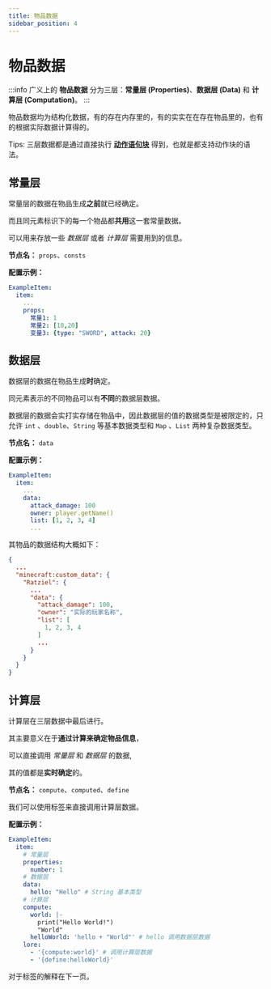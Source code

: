 ```yaml
---
title: 物品数据
sidebar_position: 4
---
```


# 物品数据

:::info
广义上的 **物品数据** 分为三层：**常量层 (Properties)**、**数据层 (Data)** 和 **计算层 (Computation)**。
:::

物品数据均为结构化数据，有的存在内存里的，有的实实在在存在物品里的，也有的根据实际数据计算得的。

Tips: 三层数据都是通过直接执行 **[动作语句块](../quick-lookup/action-block.md)** 得到，也就是都支持动作块的语法。

## 常量层

常量层的数据在物品生成**之前**就已经确定。

而且同元素标识下的每一个物品都**共用**这一套常量数据。

可以用来存放一些 *数据层* 或者 *计算层* 需要用到的信息。

**节点名：** `props`、`consts`

**配置示例：**
```YAML
ExampleItem:
  item:
    ...
    props:
      常量1: 1
      常量2: [10,20]
      变量3: {type: "SWORD", attack: 20}
```

## 数据层

数据层的数据在物品生成**时**确定。

同元素表示的不同物品可以有**不同**的数据层数据。

数据层的数据会实打实存储在物品中，因此数据层的值的数据类型是被限定的，只允许 `int` 、`double`、`String` 等基本数据类型和 `Map` 、`List` 两种复杂数据类型。

**节点名：** `data`

**配置示例：**
```YAML
ExampleItem:
  item:
    ...
    data:
      attack_damage: 100
      owner: player.getName()
      list: [1, 2, 3, 4]
      ...
```

其物品的数据结构大概如下：

```Json
{
  ...
  "minecraft:custom_data": {
    "Ratziel": {
      ...
      "data": {
        "attack_damage": 100,
        "owner": "实际的玩家名称",
        "list": [
          1, 2, 3, 4
        ]
        ...
      }
    }
  }
}
```

## 计算层

计算层在三层数据中最后进行。

其主要意义在于**通过计算来确定物品信息**，

可以直接调用 *常量层* 和 *数据层* 的数据,

其的值都是**实时确定**的。

**节点名：** `compute`、`computed`、`define`

我们可以使用标签来直接调用计算层数据。

**配置示例：**
```YAML
ExampleItem:
  item:
    # 常量层
    properties:
      number: 1
    # 数据层
    data:
      hello: "Hello" # String 基本类型
    # 计算层
    compute:
      world: |-
        print("Hello World!")
        "World"
      helloWorld: 'hello + "World"' # hello 调用数据层数据
    lore:
      - '{compute:world}' # 调用计算层数据
      - '{define:helloWorld}'
```

对于标签的解释在下一页。
